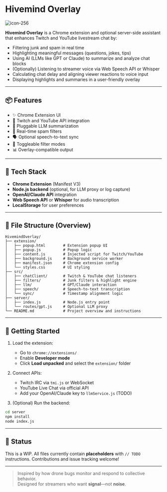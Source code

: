 # Hivemind Overlay
![icon-256](https://github.com/user-attachments/assets/aebeb907-806c-4047-9235-f87c1950651d)


**Hivemind Overlay** is a Chrome extension and optional server-side assistant that enhances Twitch and YouTube livestream chat by:

- Filtering junk
 and spam in real time  
- Highlighting meaningful messages (questions, jokes, tips)  
- Using AI (LLMs like GPT or Claude) to summarize and analyze chat blocks  
- (Optionally) Listening to streamer voice via Web Speech API or Whisper  
- Calculating chat delay and aligning viewer reactions to voice input  
- Displaying highlights and summaries in a user-friendly overlay  

---

## 📦 Features

- ✨ Chrome Extension UI  
- 🔌 Twitch and YouTube API integration  
- 🧠 Pluggable LLM summarization  
- 🧹 Real-time spam filters  
- 🗣️ Optional speech-to-text sync  
- 🔄 Toggleable filter modes  
- 📊 Overlay-compatible output  

---

## 🧱 Tech Stack

- **Chrome Extension** (Manifest V3)  
- **Node.js backend** (optional, for LLM proxy or log capture)  
- **OpenAI/Claude API** integration  
- **Web Speech API** or **Whisper** for audio transcription  
- **LocalStorage** for user preferences  

---

## 🧰 File Structure (Overview)
```
HivemindOverlay/
├── extension/
│   ├── popup.html        # Extension popup UI
│   ├── popup.js          # Popup logic
│   ├── content.js        # Injected script for Twitch/YouTube
│   ├── background.js     # Background service worker
│   ├── manifest.json     # Chrome extension config
│   └── styles.css        # UI styling
├── src/
│   ├── chatClient/       # Twitch & YouTube chat listeners
│   ├── filters/          # Junk filters & highlight engine
│   ├── llm/              # GPT/Claude interaction
│   ├── speech/           # Speech-to-text transcription
│   └── sync/             # Timestamp alignment logic
├── server/
│   ├── index.js          # Node.js entry point
│   └── routes/gpt.js     # Optional LLM proxy
└── README.md             # Project overview and instructions
```

---

## 🚀 Getting Started

1. Load the extension:
   - Go to `chrome://extensions/`
   - Enable **Developer mode**
   - Click **Load unpacked** and select the `extension/` folder

2. Connect APIs:
   - Twitch IRC via `tmi.js` or WebSocket
   - YouTube Live Chat via official API
   - Add your OpenAI/Claude key to `llmService.js` (TODO)

3. (Optional) Run the backend:
```bash
cd server
npm install
node index.js
```

---

## 📌 Status

This is a WIP. All files currently contain **placeholders** with `// TODO` instructions. Contributions and issue tracking welcome!

---

> Inspired by how drone bugs monitor and respond to collective behavior.  
> Designed for streamers who want **signal**—not **noise**.
